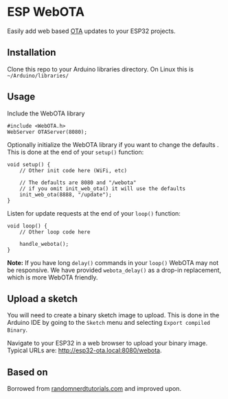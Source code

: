 # ESP WebOTA

Easily add web based [OTA](https://en.wikipedia.org/wiki/Over-the-air_programming) updates to your ESP32 projects.

## Installation

Clone this repo to your Arduino libraries directory. On Linux this is `~/Arduino/libraries/`

## Usage

Include the WebOTA library

    #include <WebOTA.h>
    WebServer OTAServer(8080);

Optionally initialize the WebOTA library if you want to change the defaults . This is done at the end of your `setup()` function:

    void setup() {
        // Other init code here (WiFi, etc)

		// The defaults are 8080 and "/webota"
		// if you omit init_web_ota() it will use the defaults
        init_web_ota(8888, "/update");
    }

Listen for update requests at the end of your `loop()` function:

    void loop() {
        // Other loop code here

		handle_webota();
    }

**Note:** If you have long `delay()` commands in your `loop()` WebOTA may not be responsive. We have provided `webota_delay()` as a drop-in replacement, which is more WebOTA friendly.

## Upload a sketch

You will need to create a binary sketch image to upload. This is done in the Arduino IDE by going to the `Sketch` menu and selecting `Export compiled Binary`.

Navigate to your ESP32 in a web browser to upload your binary image. Typical URLs are: http://esp32-ota.local:8080/webota.

## Based on

Borrowed from [randomnerdtutorials.com](https://randomnerdtutorials.com/esp32-over-the-air-ota-programming/) and improved upon.
